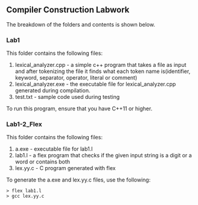 ## Compiler Construction Labwork

The breakdown of the folders and contents is shown below.

### Lab1
This folder contains the following files:
1) lexical_analyzer.cpp - a simple c++ program that takes a file as input and after tokenizing the file it finds what each token name is(identifier, keyword, separator, operator, literal or comment)
2) lexical_analyzer.exe - the executable file for lexical_analyzer.cpp generated during compilation.
3) test.txt - sample code used during testing

To run this program, ensure that you have C++11 or higher. 

### Lab1-2_Flex
This folder contains the following files:
1) a.exe - executable file for lab1.l
2) lab1.l - a flex program that checks if the given input string is a digit or a word or contains both
3) lex.yy.c - C program generated with flex

To generate the a.exe and lex.yy.c files, use the following:
```
> flex lab1.l
> gcc lex.yy.c
```
